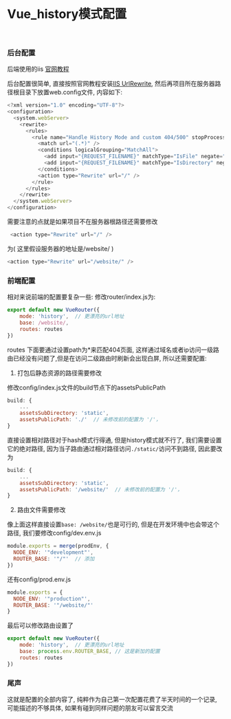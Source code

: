 # Vue_history模式配置
<br >


### 后台配置
后端使用的iis [官网教程](https://router.vuejs.org/zh/guide/essentials/history-mode.html)

后台配置很简单, 直接按照官网教程安装[IIS UrlRewrite](https://www.iis.net/downloads/microsoft/url-rewrite), 然后再项目所在服务器路径根目录下放置web.config文件, 内容如下:
```js
<?xml version="1.0" encoding="UTF-8"?>
<configuration>
  <system.webServer>
    <rewrite>
      <rules>
        <rule name="Handle History Mode and custom 404/500" stopProcessing="true">
          <match url="(.*)" />
          <conditions logicalGrouping="MatchAll">
            <add input="{REQUEST_FILENAME}" matchType="IsFile" negate="true" />
            <add input="{REQUEST_FILENAME}" matchType="IsDirectory" negate="true" />
          </conditions>
          <action type="Rewrite" url="/" />
        </rule>
      </rules>
    </rewrite>
  </system.webServer>
</configuration>
```

需要注意的点就是如果项目不在服务器根路径还需要修改
```js
 <action type="Rewrite" url="/" />
```
为( 这里假设服务器的地址是/website/ )
```js
<action type="Rewrite" url="/website/" />
```


### 前端配置
相对来说前端的配置要复杂一些:
修改router/index.js为:
```js
export default new VueRouter({
    mode: 'history',  // 更漂亮的url地址
    base: /website/,
    routes: routes
})
```
routes 下面要通过设置path为*来匹配404页面, 这样通过域名或者ip访问一级路由已经没有问题了,但是在访问二级路由时刷新会出现白屏, 所以还需要配置:

1. 打包后静态资源的路径需要修改

修改config/index.js文件的build节点下的assetsPublicPath
```js
build: {
    ...
    assetsSubDirectory: 'static',
    assetsPublicPath: './'  // 未修改前的配置为 '/'，
}
```
直接设置相对路径对于hash模式行得通, 但是history模式就不行了, 我们需要设置它的绝对路径, 因为当子路由通过相对路径访问`./static/`访问不到路径, 因此要改为
```js
build: {
    ...
    assetsSubDirectory: 'static',
    assetsPublicPath: '/website/'  // 未修改前的配置为 '/'，
}
```

2. 路由文件需要修改

像上面这样直接设置`base: /website/`也是可行的, 但是在开发环境中也会带这个路径, 我们要修改config/dev.env.js
```js
module.exports = merge(prodEnv, {
  NODE_ENV: '"development"',
  ROUTER_BASE: '"/"'  // 添加
})
```
还有config/prod.env.js
```js
module.exports = {
  NODE_ENV: '"production"',
  ROUTER_BASE: '"/website/"'
}
```
最后可以修改路由设置了
```js
export default new VueRouter({
    mode: 'history',  // 更漂亮的url地址
    base: process.env.ROUTER_BASE, // 这是新加的配置
    routes: routes
})
```

### 尾声
这就是配置的全部内容了, 纯粹作为自己第一次配置花费了半天时间的一个记录, 可能描述的不够具体, 如果有碰到同样问题的朋友可以留言交流





<Vssue :title="$title" />
